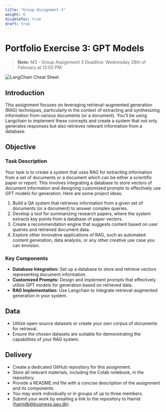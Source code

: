 ```yaml
---
title: "Group Assignment 3"
weight: 6
disableToc: true
draft: true
---
```


# Portfolio Exercise 3: GPT Models
> **Note:** M3 - Group Assignment 3 Deadline: Wednesday 28th of February at 12:00 PM

![LangChain Cheat Sheet](https://raw.githubusercontent.com/aaubs/ds-master/main/data/Images/langchain_cheatsheet.png)

## Introduction

This assignment focuses on leveraging retrieval-augmented generation (RAG) techniques, particularly in the context of extracting and synthesizing information from various documents (or a document). You'll be using Langchain to implement these concepts and create a system that not only generates responses but also retrieves relevant information from a database.

## Objective

### Task Description

Your task is to create a system that uses RAG for extracting information from a set of documents or a document which can be either a scientific paper or report. This involves integrating a database to store vectors of document information and designing customized prompts to effectively use GPT models for generation. Here are some project ideas:

1. Build a QA system that retrieves information from a given set of documents (or a document) to answer complex queries.
2. Develop a tool for summarizing research papers, where the system extracts key points from a database of paper vectors.
3. Create a recommendation engine that suggests content based on user queries and retrieved document data.
4. Explore other innovative applications of RAG, such as automated content generation, data analysis, or any other creative use case you can envision.

### Key Components

- **Database Integration:** Set up a database to store and retrieve vectors representing document information.
- **Customized Prompts:** Design and implement prompts that effectively utilize GPT models for generation based on retrieved data.
- **RAG Implementation:** Use Langchain to integrate retrieval-augmented generation in your system.

## Data

- Utilize open-source datasets or create your own corpus of documents for retrieval.
- Ensure the chosen datasets are suitable for demonstrating the capabilities of your RAG system.

## Delivery

- Create a dedicated GitHub repository for this assignment.
- Store all relevant materials, including the Colab notebook, in the repository.
- Provide a README.md file with a concise description of the assignment and its components.
- You may work individually or in groups of up to three members.
- Submit your work by emailing a link to the repository to Hamid (hamidb@business.aau.dk).
